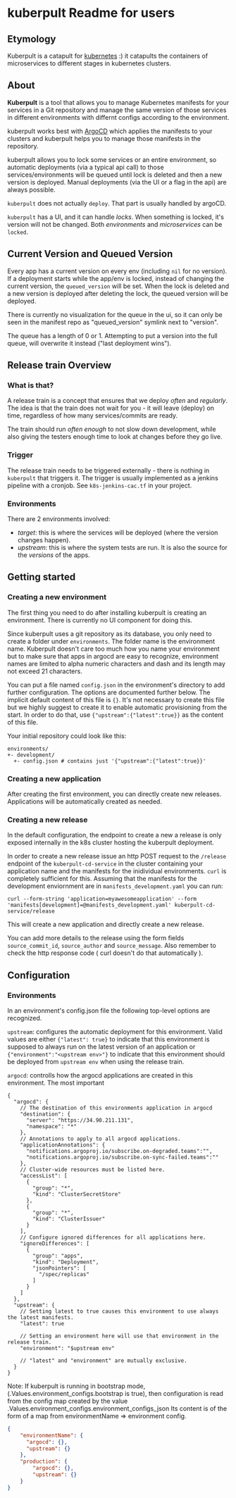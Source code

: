 # kuberpult Readme for users

## Etymology

Kuberpult is a catapult for [kubernetes](https://kubernetes.io/) :) it catapults the containers of microservices to different stages in kubernetes clusters.

## About

**Kuberpult** is a tool that allows you to manage Kubernetes manifests for your services in a
Git repository and manage the same version of those services in different environments
with differnt configs according to the environment.

kuberpult works best with [ArgoCD](https://argo-cd.readthedocs.io/en/stable/) which applies the
manifests to your clusters and kuberpult helps you to manage those manifests in the repository.

kuberpult allows you to lock some services or an entire environment, so automatic deployments (via a typical api call) to
those services/environments will be queued until lock is deleted and then a new version is deployed.
Manual deployments (via the UI or a flag in the api) are always possible.

`kuberpult` does not actually `deploy`. That part is usually handled by argoCD.

`kuberpult` has a UI, and it can handle *locks*. When something is locked, it's version will not be changed.
Both *environments* and *microservices* can be `locked`.

## Current Version and Queued Version

Every app has a current version on every env (including `nil` for no version).
If a deployment starts while the app/env is locked,
instead of changing the current version, the `queued_version` will be set.
When the lock is deleted and a new version is deployed after deleting the lock, the queued version will be deployed.

There is currently no visualization for the queue in the ui,
so it can only be seen in the manifest repo as "queued_version" symlink next to "version".

The queue has a length of 0 or 1.
Attempting to put a version into the full queue, will overwrite it instead ("last deployment wins").

## Release train Overview

### What is that?

A release train is a concept that ensures that we deploy *often* and *regularly*.
The idea is that the train does not wait for you - it will leave (deploy) on time, regardless of how many services/commits are ready.

The train should run *often enough* to not slow down development, while also giving the testers enough time to look at changes before they go live.

### Trigger

The release train needs to be triggered externally - there is nothing in `kuberpult` that triggers it.
The trigger is usually implemented as a jenkins pipeline with a cronjob.
See `k8s-jenkins-cac.tf` in your project.

### Environments

There are 2 environments involved:
* *target*: this is where the services will be deployed (where the version changes happen).
* *upstream*: this is where the system tests are run. It is also the source for the *versions* of the apps.

## Getting started

### Creating a new environment

The first thing you need to do after installing kuberpult is creating an environment. There is currently no UI component for doing this.

Since kuberpult uses a git repository as its database, you only need to create a folder under `environments`. The folder name is the environment name.
Kuberpult doesn't care too much how you name your environment but to make sure that apps in argocd are easy to recognize, environment names are limited to alpha numeric characters and dash and its length may not exceed 21 characters.

You can put a file named `config.json` in the environment's directory to add further configuration. The options are documented further below. The implicit default content of this file is `{}`. It's not necessary to create this file but we highly suggest to create it to enable automatic provisioning from the start. In order to do that, use `{"upstream":{"latest":true}}` as the content of this file.

Your initial repository could look like this:

```
environments/
+- development/
  +- config.json # contains just '{"upstream":{"latest":true}}'
```

### Creating a new application

After creating the first environment, you can directly create new releases. Applications will be automatically created as needed.

### Creating a new release 

In the default configuration, the endpoint to create a new a release is only exposed internally in the k8s cluster hosting the kuberpult deployment.

In order to create a new release issue an http POST request to the `/release` endpoint of the `kuberpult-cd-service` in the cluster containing your application name and the manifests for the inidividual environments. `curl` is completely sufficient for this. Assuming that the manifests for the development enviornment are in `manifests_development.yaml` you can run:

```
curl --form-string 'application=myawesomeapplication' --form 'manifests[development]=@manifests_development.yaml' kuberpult-cd-service/release
```

This will create a new application and directly create a new release.

You can add more details to the release using the form fields `source_commit_id`, `source_author` and `source_message`. Also remember to check the http response code ( curl doesn't do that automatically ).

## Configuration

### Environments

In an environment's config.json file the following top-level options are recognized.

`upstream`: configures the automatic deployment for this environment. Valid values are either `{"latest": true}` to indicate that this environment is supposed to always run on the latest version of an application or `{"environment":"<upstream env>"}` to indicate that this environment should be deployed from `upstream env` when using the release train.

`argocd`: controlls how the argocd applications are created in this environment. The most important 


```
{
  "argocd": {
    // The destination of this environments application in argocd
    "destination": {
      "server": "https://34.90.211.131",
      "namespace": "*"
    },
    // Annotations to apply to all argocd applications.
    "applicationAnnotations": {
      "notifications.argoproj.io/subscribe.on-degraded.teams":"",
      "notifications.argoproj.io/subscribe.on-sync-failed.teams":""
    },
    // Cluster-wide resources must be listed here.
    "accessList": [
      {
        "group": "*",
        "kind": "ClusterSecretStore"
      },
      {
        "group": "*",
        "kind": "ClusterIssuer"
      }
    ],
    // Configure ignored differences for all applications here.
    "ignoreDifferences": [
      {
        "group": "apps",
        "kind": "Deployment",
        "jsonPointers": [
          "/spec/replicas"
        ]
      }
    ]
  },
  "upstream": {
    // Setting latest to true causes this environment to use always the latest manifests.
    "latest": true

    // Setting an environment here will use that environment in the release train.
    "environment": "$upstream env"

    // "latest" and "environment" are mutually exclusive.
  }
}
```

Note: If kuberpult is running in bootstrap mode, (.Values.environment_configs.bootstrap is true), then configuration is read from the config map created by the value .Values.environment_configs.environment_configs_json
Its content is of the form of a map from environmentName => environment config.

```json
{
    "environmentName": {
      "argocd": {},
      "upstream": {}
    },
    "production": {
        "argocd": {},
        "upstream": {}
    }
}

```
